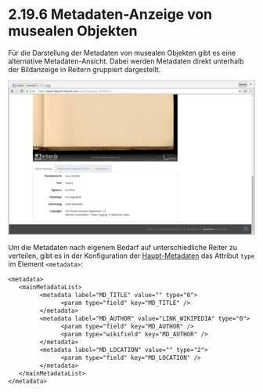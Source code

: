 # 2.19.6 Metadaten-Anzeige von musealen Objekten

Für die Darstellung der Metadaten von musealen Objekten gibt es eine alternative Metadaten-Ansicht. Dabei werden Metadaten direkt unterhalb der Bildanzeige in Reitern gruppiert dargestellt.

![](../../.gitbook/assets/museale_metadaten.png)

Um die Metadaten nach eigenem Bedarf auf unterschiedliche Reiter zu verteilen, gibt es in der Konfiguration der [Haupt-Metadaten](2.19.1.md) das Attribut `type` im Element `<metadata>`:

```markup
<metadata>
   <mainMetadataList>
         <metadata label="MD_TITLE" value="" type="0">
               <param type="field" key="MD_TITLE" />
         </metadata>
         <metadata label="MD_AUTHOR" value="LINK_WIKIPEDIA" type="0">
               <param type="field" key="MD_AUTHOR" />
               <param type="wikifield" key="MD_AUTHOR" />
         </metadata>
         <metadata label="MD_LOCATION" value="" type="2">
               <param type="field" key="MD_LOCATION" />
         </metadata>
   </mainMetadataList>
</metadata>
```

  


